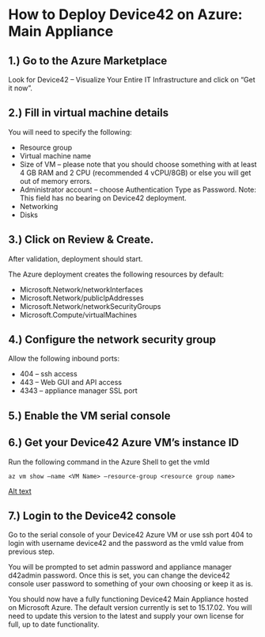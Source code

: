 # How to Deploy Device42 on Azure: Main Appliance

## 1.) Go to the Azure Marketplace

Look for Device42 – Visualize Your Entire IT Infrastructure and click on “Get it now”.

## 2.) Fill in virtual machine details

You will need to specify the following:

- Resource group
- Virtual machine name
- Size of VM – please note that you should choose something with at least 4 GB RAM and 2 CPU (recommended 4 vCPU/8GB) or else you will get out of memory errors.
- Administrator account – choose Authentication Type as Password. Note: This field has no bearing on Device42 deployment.
- Networking
- Disks
## 3.) Click on Review & Create.

After validation, deployment should start.

The Azure deployment creates the following resources by default:

- Microsoft.Network/networkInterfaces
- Microsoft.Network/publicIpAddresses
- Microsoft.Network/networkSecurityGroups
- Microsoft.Compute/virtualMachines
## 4.) Configure the network security group

Allow the following inbound ports:

- 404 – ssh access
- 443 – Web GUI and API access
- 4343 – appliance manager SSL port
## 5.) Enable the VM serial console

## 6.) Get your Device42 Azure VM’s instance ID

Run the following command in the Azure Shell to get the vmId

    az vm show –name <VM Name> –resource-group <resource group name>


[Alt text](media/D42MA-Azure_1.png?raw=true "We’ll need value from vmId.")

## 7.) Login to the Device42 console

Go to the serial console of your Device42 Azure VM or use ssh port 404 to login with username device42 and the password as the vmId value from previous step.  

You will be prompted to set admin password and appliance manager d42admin password.
Once this is set, you can change the device42 console user password to something of your own choosing or keep it as is.  

You should now have a fully functioning Device42 Main Appliance hosted on Microsoft Azure. The default version currently is set to 15.17.02. You will need to update this version to the latest and supply your own license for full, up to date functionality.
